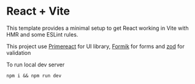# React + Vite

This template provides a minimal setup to get React working in Vite with HMR and some ESLint rules.

This project use [Primereact](https://primereact.org/) for UI library, [Formik](https://formik.org/) for forms and [zod](https://zod.dev/) for validation


To run local dev server

`npm i && npm run dev`
